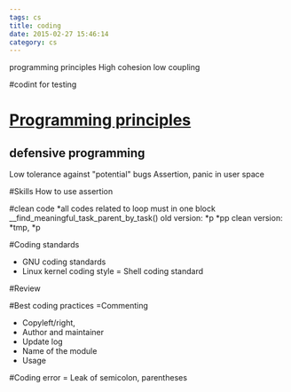 ```yaml
---
tags: cs
title: coding
date: 2015-02-27 15:46:14
category: cs
---
```

programming principles
High cohesion low coupling

#codint for testing

# [Programming principles](http://en.wikipedia.org/wiki/Category:Programming_principles)
## defensive programming
Low tolerance against "potential" bugs
Assertion, panic in user space

#Skills 
How to use assertion

#clean code
*all codes related to loop must in one block
__find_meaningful_task_parent_by_task()
old version: *p *pp
clean version: *tmp, *p

#Coding standards
* GNU coding standards
* Linux kernel coding style
= Shell coding standard


#Review


#Best coding practices
=Commenting
* Copyleft/right,
* Author and maintainer
* Update log
* Name of the module
* Usage

#Coding error
= Leak of semicolon, parentheses


